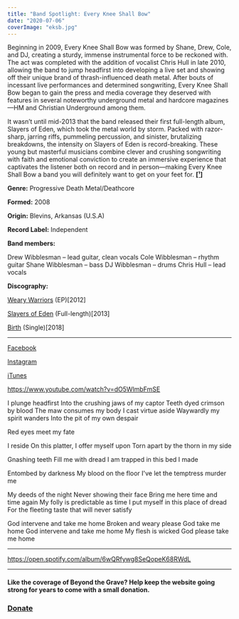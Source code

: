 ```yaml
---
title: "Band Spotlight: Every Knee Shall Bow"
date: "2020-07-06"
coverImage: "eksb.jpg"
---
```


Beginning in 2009, Every Knee Shall Bow was formed by Shane, Drew, Cole, and DJ, creating a sturdy, immense instrumental force to be reckoned with. The act was completed with the addition of vocalist Chris Hull in late 2010, allowing the band to jump headfirst into developing a live set and showing off their unique brand of thrash-influenced death metal. After bouts of incessant live performances and determined songwriting, Every Knee Shall Bow began to gain the press and media coverage they deserved with features in several noteworthy underground metal and hardcore magazines—HM and Christian Underground among them.

It wasn’t until mid-2013 that the band released their first full-length album, Slayers of Eden, which took the metal world by storm. Packed with razor-sharp, jarring riffs, pummeling percussion, and sinister, brutalizing breakdowns, the intensity on Slayers of Eden is record-breaking. These young but masterful musicians combine clever and crushing songwriting with faith and emotional conviction to create an immersive experience that captivates the listener both on record and in person—making Every Knee Shall Bow a band you will definitely want to get on your feet for. **[\[¹](http://www.armthepit.com/artists/artist/e/e26/bio.html)\]**

**Genre:** Progressive Death Metal/Deathcore

**Formed:** 2008

**Origin:** Blevins, Arkansas (U.S.A)

**Record Label:** Independent

**Band members:**

Drew Wibblesman – lead guitar, clean vocals Cole Wibblesman – rhythm guitar Shane Wibblesman – bass DJ Wibblesman – drums Chris Hull – lead vocals

**Discography:**

[Weary Warriors](https://music.apple.com/ca/album/weary-warrior-single/514592396) (EP)\[2012\]

[Slayers of Eden](https://music.apple.com/ca/album/slayers-of-eden/1443678935) (Full-length)\[2013\]

[Birth](https://music.apple.com/ca/album/birth-single/1426549435) (Single)\[2018\]

* * *

[Facebook](https://www.facebook.com/everykneeshallbow)

[Instagram](https://www.instagram.com/eksbband/?hl=en)

[iTunes](https://music.apple.com/ca/artist/every-knee-shall-bow/439199601)

https://www.youtube.com/watch?v=dO5WlmbFmSE

I plunge headfirst Into the crushing jaws of my captor Teeth dyed crimson by blood The maw consumes my body I cast virtue aside Waywardly my spirit wanders Into the pit of my own despair

Red eyes meet my fate

I reside On this platter, I offer myself upon Torn apart by the thorn in my side

Gnashing teeth Fill me with dread I am trapped in this bed I made

Entombed by darkness My blood on the floor I've let the temptress murder me

My deeds of the night Never showing their face Bring me here time and time again My folly is predictable as time I put myself in this place of dread For the fleeting taste that will never satisfy

God intervene and take me home Broken and weary please God take me home God intervene and take me home My flesh is wicked God please take me home

* * *

https://open.spotify.com/album/6wQRfywg8SeQopeK68RWdL

* * *

#### Like the coverage of Beyond the Grave? Help keep the website going strong for years to come with a small donation.

### [Donate](https://donorbox.org/help-beyond-the-grave-keep-producing-content)
